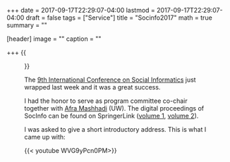 +++
date = 2017-09-17T22:29:07-04:00
lastmod = 2017-09-17T22:29:07-04:00
draft = false
tags = ["Service"]
title = "Socinfo2017"
math = true
summary = ""

[header]
image = ""
caption = ""

+++
{{<figure src="/img/thumbs/socinfo2017.png" >}}

The [9th International Conference on Social
Informatics](http://socinfo2017.oii.ox.ac.uk/) just wrapped last week and it
was a great success.

<!--more-->

I had the honor to serve as program committee co-chair
together with [Afra Mashhadi](http://www.afra.tech/) (UW). The digital
proceedings of SocInfo can be found on SpringerLink ([volume
1](https://link.springer.com/book/10.1007/978-3-319-67217-5), [volume
2](https://link.springer.com/book/10.1007/978-3-319-67256-4)). 

I was asked to give a short introductory address. This is what I came up with:

{{< youtube WVG9yPcn0PM>}}
